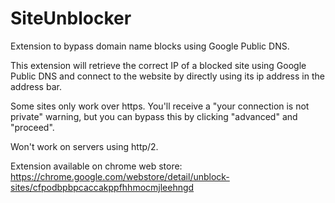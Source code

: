 # SiteUnblocker
Extension to bypass domain name blocks using Google Public DNS.

This extension will retrieve the correct IP of a blocked site using Google Public DNS and connect to the website by directly using its ip address in the address bar.

Some sites only work over https. You'll receive a "your connection is not private" warning, but you can bypass this by clicking "advanced" and "proceed".

Won't work on servers using http/2.

Extension available on chrome web store:  
https://chrome.google.com/webstore/detail/unblock-sites/cfpodbpbpcaccakppfhhmocmjleehngd
